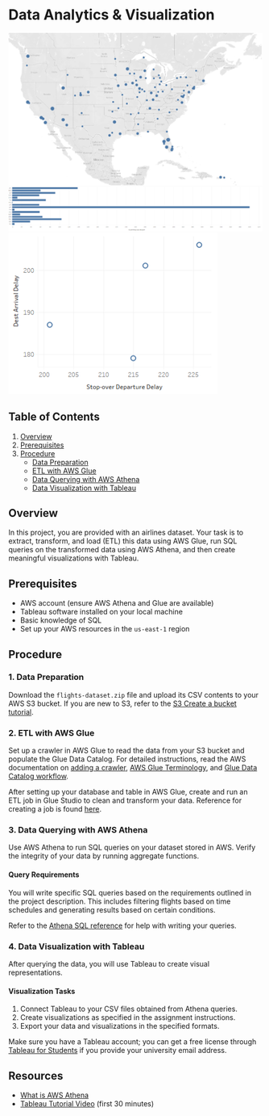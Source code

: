 # Data Analytics & Visualization

![Visualization 1](Vis1.png)
![Visualization 2](Vis2.png)
![Visualization 3](Vis3.png)
## Table of Contents
1. [Overview](#overview)
2. [Prerequisites](#prerequisites)
3. [Procedure](#procedure)
    - [Data Preparation](#data-preparation)
    - [ETL with AWS Glue](#etl-with-aws-glue)
    - [Data Querying with AWS Athena](#data-querying-with-aws-athena)
    - [Data Visualization with Tableau](#data-visualization-with-tableau)

<a name="overview"></a>
## Overview

In this project, you are provided with an airlines dataset. Your task is to extract, transform, and load (ETL) this data using AWS Glue, run SQL queries on the transformed data using AWS Athena, and then create meaningful visualizations with Tableau.

<a name="prerequisites"></a>
## Prerequisites

- AWS account (ensure AWS Athena and Glue are available)
- Tableau software installed on your local machine
- Basic knowledge of SQL
- Set up your AWS resources in the `us-east-1` region

<a name="procedure"></a>
## Procedure

<a name="data-preparation"></a>
### 1. Data Preparation

Download the `flights-dataset.zip` file and upload its CSV contents to your AWS S3 bucket. If you are new to S3, refer to the [S3 Create a bucket tutorial](https://aws.amazon.com/getting-started/hands-on/backup-files-to-amazon-s3/).

<a name="etl-with-aws-glue"></a>
### 2. ETL with AWS Glue

Set up a crawler in AWS Glue to read the data from your S3 bucket and populate the Glue Data Catalog. For detailed instructions, read the AWS documentation on [adding a crawler](https://docs.aws.amazon.com/glue/latest/ug/tutorial-add-crawler.html), [AWS Glue Terminology](https://docs.aws.amazon.com/glue/latest/dg/components-key-concepts.html), and [Glue Data Catalog workflow](https://docs.aws.amazon.com/glue/latest/dg/populate-data-catalog.html).

After setting up your database and table in AWS Glue, create and run an ETL job in Glue Studio to clean and transform your data. Reference for creating a job is found [here](https://docs.aws.amazon.com/glue/latest/ug/tutorial-create-job.html).

<a name="data-querying-with-aws-athena"></a>
### 3. Data Querying with AWS Athena

Use AWS Athena to run SQL queries on your dataset stored in AWS. Verify the integrity of your data by running aggregate functions.

#### Query Requirements

You will write specific SQL queries based on the requirements outlined in the project description. This includes filtering flights based on time schedules and generating results based on certain conditions.

Refer to the [Athena SQL reference](https://docs.aws.amazon.com/athena/latest/ug/ddl-sql-reference.html) for help with writing your queries.

<a name="data-visualization-with-tableau"></a>
### 4. Data Visualization with Tableau

After querying the data, you will use Tableau to create visual representations.

#### Visualization Tasks

1. Connect Tableau to your CSV files obtained from Athena queries.
2. Create visualizations as specified in the assignment instructions.
3. Export your data and visualizations in the specified formats.

Make sure you have a Tableau account; you can get a free license through [Tableau for Students](https://www.tableau.com/academic/students) if you provide your university email address.

## Resources

- [What is AWS Athena](https://docs.aws.amazon.com/athena/latest/ug/what-is.html)
- [Tableau Tutorial Video](https://www.youtube.com/watch?v=1JNhR6utYvk) (first 30 minutes)

